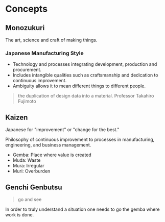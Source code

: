 # Concepts

## Monozukuri

The art, science and craft of making things.

### Japanese Manufacturing Style

* Technology and processes integrating development, production and procurement.
* Includes intangible qualities such as craftsmanship and dedication to continuous improvement.
* Ambiguity allows it to mean different things to different people.

> the duplication of design data into a material.
> Professor Takahiro Fujimoto

## Kaizen

Japanese for "improvement" or "change for the best."

Philosophy of continuous improvement to processes in manufacturing, engineering, and business management.

* Gemba: Place where value is created
* Muda: Waste
* Mura: Irregular
* Muri: Overburden

## Genchi Genbutsu
> go and see

In order to truly understand a situation one needs to go the gemba where work is done.
